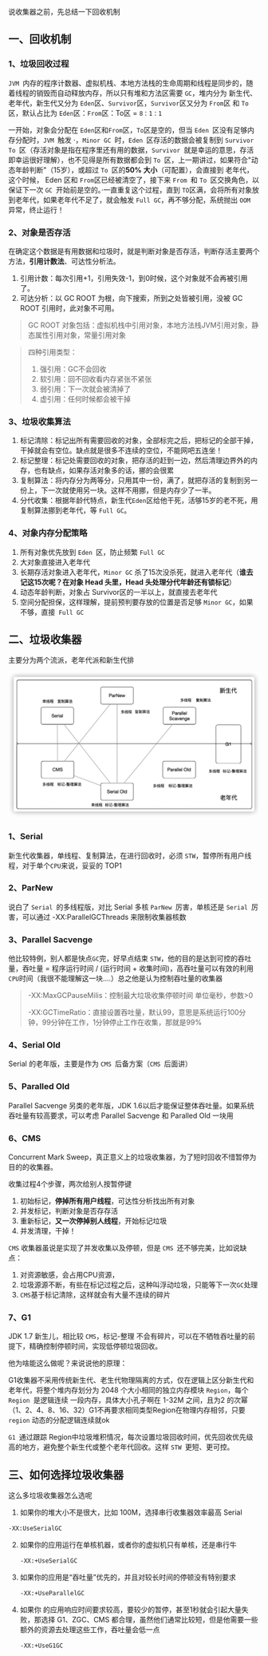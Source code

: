 说收集器之前，先总结一下回收机制

## 一、回收机制

### 1、垃圾回收过程

`JVM `内存的程序计数器、虚拟机栈、本地方法栈的生命周期和线程是同步的，随着线程的销毁而自动释放内存，所以只有堆和方法区需要 `GC`，堆内分为 新生代、老年代，新生代又分为 `Eden`区、`Survivor`区，`Survivor`区又分为 `From`区 和 `To `区，默认占比为 `Eden`区：`From`区：To区 = `8：1：1`

一开始，对象会分配在 `Eden`区和`From`区，`To`区是空的，但当 `Eden `区没有足够内存分配时，`JVM `触发 ·，`Minor GC `时，`Eden `区存活的数据会被复制到 `Survivor To `区（存活对象是指在程序里还有用的数据，`Survivor `就是幸运的意思，存活即幸运很好理解），也不见得是所有数据都会到 `To `区，上一期讲过，如果符合"动态年龄判断"（15岁），或超过 `To `区的**50% 大小**（可配置），会直接到 老年代，这个时候， Eden 区和 `From`区已经被清空了，接下来 `From `和 `To `区交换角色，以保证下一次 `GC `开始前是空的。·一直重复这个过程，直到 `TO`区满，会将所有对象放到老年代，如果老年代不足了，就会触发 `Full GC`，再不够分配，系统抛出 `OOM `异常，终止运行！

### 2、对象是否存活

在确定这个数据是有用数据和垃圾时，就是判断对象是否存活，判断存活主要两个方法，**引用计数法**、可达性分析法。

1. 引用计数：每次引用+1，引用失效-1，到0时候，这个对象就不会再被引用了。
2. 可达分析：以 GC ROOT 为根，向下搜索，所到之处皆被引用，没被 GC ROOT 引用时，此对象不可用。

> GC ROOT 对象包括：虚拟机栈中引用对象，本地方法栈JVM引用对象，静态属性引用对象，常量引用对象

> 四种引用类型：
>
> 1. 强引用：GC不会回收
> 2. 软引用：回不回收看内存紧张不紧张
> 3. 弱引用：下一次就会被清掉了
> 4. 虚引用：任何时候都会被干掉

### 3、垃圾收集算法

1. 标记清除：标记出所有需要回收的对象，全部标完之后，把标记的全部干掉，干掉就会有空位。缺点就是很多不连续的空位，不能网吧五连坐！
2. 标记整理：标记处需要回收的对象，把存活的赶到一边，然后清理边界外的内存，也有缺点，如果存活对象多的话，挪的会很累
3. 复制算法：将内存分为两等分，只用其中一份，满了，就把存活的复制到另一份上，下一次就使用另一块。这样不用挪，但是内存少了一半。
4. 分代收集：根据年龄代特点，新生代`Eden`区给他干死，活够15岁的老不死，用复制算法挪到老年代，等 `Full GC`。

### 4、对象内存分配策略

1. 所有对象优先放到 `Eden `区，防止频繁 `Full GC`
2. 大对象直接进入老年代
3. 长期存活对象进入老年代，`Minor GC` 杀了15次没杀死，就进入老年代（**谁去记这15次呢？在对象 Head 头里，Head 头处理分代年龄还有锁标记**）
4. 动态年龄判断，对象占 Survivor区的一半以上，就直接去老年代
5. 空间分配担保，这样理解，提前预判要存放的位置是否足够 `Minor GC`，如果不够，直接` Full GC`

## 二、垃圾收集器

主要分为两个流派，老年代派和新生代排

![image-20220824145839457](images/image-20220824145839457.png)

### 1、Serial

新生代收集器，单线程、复制算法，在进行回收时，必须 `STW`，暂停所有用户线程，对于单个`CPU`来说，妥妥的 TOP1

### 2、ParNew

说白了 `Serial `的多线程版，对比 Serial 多核 `ParNew `厉害，单核还是 `Serial `厉害，可以通过 -XX:ParallelGCThreads 来限制收集器核数

### 3、Parallel Sacvenge

他比较特例，别人都是快点`GC`完，好早点结束 `STW`，他的目的是达到可控的吞吐量，吞吐量 = 程序运行时间 / (运行时间 +  收集时间)，高吞吐量可以有效的利用`CPU`时间（我很不能理解这一块....）总之他是认为控制吞吐量的收集器

> -XX:MaxGCPauseMilis：控制最大垃圾收集停顿时间 单位毫秒，参数>0
>
> -XX:GCTimeRatio：直接设置吞吐量，默认99，意思是系统运行100分钟，99分钟在工作，1分钟停止工作在收集，那就是99%

### 4、Serial Old

Serial 的老年版，主要是作为 `CMS `后备方案（`CMS `后面讲）

### 5、Paralled Old

Parallel Sacvenge 另类的老年版，JDK 1.6以后才能保证整体吞吐量。如果系统吞吐量有较高要求，可以考虑 Parallel Sacvenge 和 Paralled Old 一块用

### 6、CMS

Concurrent Mark Sweep，真正意义上的垃圾收集器，为了短时回收不惜暂停为目的的收集器。

收集过程4个步骤，两次给别人按暂停键

1. 初始标记，**停掉所有用户线程**，可达性分析找出所有对象
2. 并发标记，判断对象是否存存活
3. 重新标记，**又一次停掉别人线程**，开始标记垃圾
4. 并发清理，干掉！

`CMS` 收集器虽说是实现了并发收集以及停顿，但是 `CMS `还不够完美，比如说缺点：

1. 对资源敏感，会占用CPU资源，
2. 垃圾源源不断，有些在标记过程之后，这种叫浮动垃圾，只能等下一次`GC`处理
3. `CMS`基于标记清除，这样就会有大量不连续的碎片

### 7、G1

JDK 1.7 新生儿，相比较 `CMS`，标记-整理 不会有碎片，可以在不牺牲吞吐量的前提下，精确控制停顿时间，实现低停顿垃圾回收。

他为啥能这么做呢？来说说他的原理：

G1收集器不采用传统新生代、老生代物理隔离的方式，仅在逻辑上区分新生代和老年代，将整个堆内存划分为 2048 个大小相同的独立内存模块 `Region`，每个 `Region `是逻辑连续 一段内存，具体大小孔子啊在 1-32M 之间，且为2 的次幂（1、2、4、8、16、32）G1不再要求相同类型Region在物理内存相邻，只要`region` 动态的分配逻辑连续就ok

`G1 `通过跟踪 Region中垃圾堆积情况，每次设置垃圾回收时间，优先回收优先级高的地方，避免整个新生代或整个老年代回收。这样 `STW `更短、更可控。

## 三、如何选择垃圾收集器

这么多垃圾收集器怎么选呢

1. 如果你的堆大小不是很大，比如 100M，选择串行收集器效率最高 Serial

  ```sh
  -XX:UseSerialGC
  ```

2. 如果你的应用运行在单核机器，或者你的虚拟机只有单核，还是串行牛

    ```sh
    -XX:+UseSerialGC
    ```

3. 如果你的应用是“吞吐量”优先的，并且对较长时间的停顿没有特别要求

    ```sh
    -XX:+UseParallelGC
    ```

4. 如果你 的应用响应时间要求较高，要较少的暂停，甚至1秒就会引起大量失败，那选择 G1、ZGC、CMS 都合理，虽然他们通常比较短，但是他需要一些额外的资源去处理这些工作，吞吐量会低一点

    ```sh
    -XX:+UseG1GC
    ```

    
